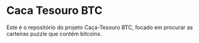 # Caca Tesouro BTC
Este é o repositório do projeto Caça-Tesouro BTC, focado em procurar as carteiras puzzle que contém bitcoins.
